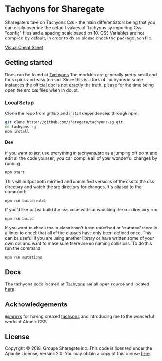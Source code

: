 # Tachyons for Sharegate

Sharegate's take on Tachyons Css - the main differentiators being that you can easily override the default values of Tachyons by importing Css "config" files and a spacing scale based on 10. CSS Variables are not compiled by default, in order to do so please check the package.json file.

[Visual Cheat Sheet](https://sharegate.github.io/tachyons-sg/)

## Getting started

Docs can be found at [Tachyons](http://tachyons.io/docs)
The modules are generally pretty small and thus quick and easy to read. Since this is a fork of Tachyons in some instances the official doc is not exactly the truth, please for the time being open the src css files when in doubt.

### Local Setup

Clone the repo from github and install dependencies through npm.

``` bash
git clone https://github.com/sharegate/tachyons-sg.git
cd tachyons-sg
npm install
```

#### Dev

If you want to just use everything in tachyons/src as a jumping off point and
edit all the code yourself, you can compile all of your wonderful changes by
running

```npm start```

This will output both minified and unminified versions of the css to the css directory and watch the src directory for changes.
It's aliased to the command:

```npm run build:watch```

If you'd like to just build the css once without watching the src directory run

```npm run build```

If you want to check that a class hasn't been redefined or 'mutated' there is a linter to check that all of the classes have only been defined once. This can be useful if you are using another library or have written some of your own css and want to make sure there are no naming collisions. To do this run the command

```npm run mutations```

## Docs

The tachyons docs located at [Tachyons](http://tachyons.io) are all open source and located [here](https://github.com/tachyons-css/tachyons-css.github.io).

## Acknowledgements

[@mrmrs](https://github.com/mrmrs) for having created [tachyons](https://github.com/tachyons-css) and introducing me to the wonderful world of Atomic CSS.

## License

Copyright © 2018, Groupe Sharegate inc. This code is licensed under the Apache License, Version 2.0. You may obtain a copy of this license [here](https://github.com/sharegate/tachyons-sg/blob/master/LICENSE).
